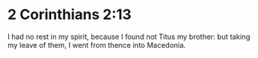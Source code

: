 # 2 Corinthians 2:13

I had no rest in my spirit, because I found not Titus my brother: but taking my leave of them, I went from thence into Macedonia.